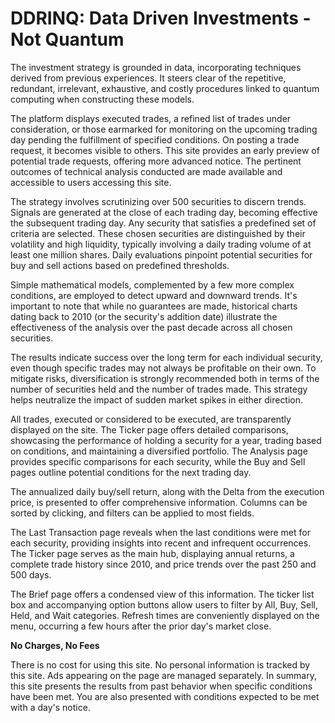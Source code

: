# DDRINQ: Data Driven Investments - Not Quantum

The investment strategy is grounded in data, incorporating techniques derived from previous experiences.
It steers clear of the repetitive, redundant, irrelevant, exhaustive, and costly procedures
linked to quantum computing when constructing these models.

The platform displays executed trades, a refined list of trades under consideration,
or those earmarked for monitoring on the upcoming trading day pending the fulfillment of specified conditions.
On posting a trade request, it becomes visible to others.
This site provides an early preview of potential trade requests, offering more advanced notice.
The pertinent outcomes of technical analysis conducted are made available and accessible to users accessing this site.

The strategy involves scrutinizing over 500 securities to discern trends.
Signals are generated at the close of each trading day, becoming effective the subsequent trading day.
Any security that satisfies a predefined set of criteria are selected.
These chosen securities are distinguished by their volatility and high liquidity,
typically involving a daily trading volume of at least one million shares.
Daily evaluations pinpoint potential securities for buy and sell actions based on predefined thresholds.

Simple mathematical models, complemented by a few more complex conditions, are employed to detect upward and downward trends.
It's important to note that while no guarantees are made, historical charts dating back to 2010 (or the security's addition date)
illustrate the effectiveness of the analysis over the past decade across all chosen securities.

The results indicate success over the long term for each individual security, even though specific trades may not always be profitable on their own.
To mitigate risks, diversification is strongly recommended both in terms of the number of securities held and the number of trades made.
This strategy helps neutralize the impact of sudden market spikes in either direction.

All trades, executed or considered to be executed, are transparently displayed on the site.
The Ticker page offers detailed comparisons, showcasing the performance of holding a security for a year,
trading based on conditions, and maintaining a diversified portfolio.
The Analysis page provides specific comparisons for each security,
while the Buy and Sell pages outline potential conditions for the next trading day.

The annualized daily buy/sell return, along with the Delta from the execution price, is presented to offer comprehensive information.
Columns can be sorted by clicking, and filters can be applied to most fields.

The Last Transaction page reveals when the last conditions were met for each security,
providing insights into recent and infrequent occurrences.
The Ticker page serves as the main hub, displaying annual returns, a complete trade history since 2010,
and price trends over the past 250 and 500 days.

The Brief page offers a condensed view of this information.
The ticker list box and accompanying option buttons allow users to filter by All, Buy, Sell, Held, and Wait categories.
Refresh times are conveniently displayed on the menu, occurring a few hours after the prior day's market close.

**No Charges, No Fees**

There is no cost for using this site.
No personal information is tracked by this site.
Ads appearing on the page are managed separately.
In summary, this site presents the results from past behavior when specific conditions have been met.
You are also presented with conditions expected to be met with a day's notice.